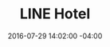 ---
title: LINE Hotel
date: 2016-07-29 14:02:00 -04:00
sponsor-image: "/uploads/lineHotel.jpg"
sponsor-url: https://www.thelinehotel.com/dc/
is-featured-on-home-page: false
is-featured-on-shops-galleries-page: false
is-first-tier: false
is-second-tier: true
is-third-tier: false
published: true
---